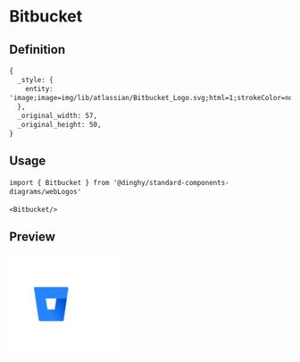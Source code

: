 # Bitbucket

## Definition

```
{
  _style: { 
    entity: 'image;image=img/lib/atlassian/Bitbucket_Logo.svg;html=1;strokeColor=none;',
  },
  _original_width: 57,
  _original_height: 50,
}
```

## Usage

```
import { Bitbucket } from '@dinghy/standard-components-diagrams/webLogos'

<Bitbucket/>
```

## Preview

<img src="./bitbucket.png" width="200"/>
